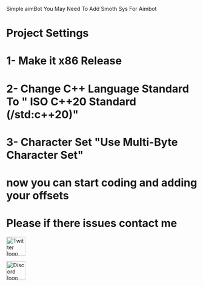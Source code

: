  Simple aimBot
 You May Need To Add Smoth Sys For Aimbot
# Project Settings 
# 1- Make it x86 Release
# 2- Change C++ Language Standard To " ISO C++20 Standard (/std:c++20)"
# 3- Character Set "Use Multi-Byte Character Set"
# now you can start coding and adding your offsets
# Please if there issues contact me 

<a href="https://twitter.com/xdenlz"><img src="https://user-images.githubusercontent.com/106308342/208211675-c2459c4d-0420-4d2c-8b21-31f39b9615ee.png" alt="Twitter logo" width="50"></a>

<a href="https://discord.gg/bzteam"><img src="https://user-images.githubusercontent.com/106308342/208212582-99aa1a14-2549-416a-a640-6d5e71379269.png" alt="Discord logo" width="50"></a>
